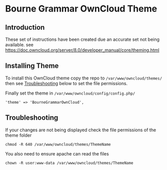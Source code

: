# Bourne Grammar OwnCloud Theme
## Introduction

These set of instructions have been created due an accurate set not being available.
see https://doc.owncloud.org/server/8.0/developer_manual/core/theming.html

## Installing Theme

To install this OwnCloud theme copy the repo to `/var/www/owncloud/themes/` then see [Troubleshooting](#Troubleshooting) below to set the file permissions.

Finally set the theme in `/var/www/owncloud/config/config.php/`

    'theme' => 'BourneGrammarOwnCloud',

## Troubleshooting

If your changes are not being displayed check the file permissions of the theme folder  
```Shell
chmod -R 640 /var/www/owncloud/themes/ThemeName
```
You also need to ensure apache can read the files  
```Shell
chown -R user:www-data /var/www/owncloud/themes/ThemeName
```